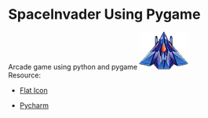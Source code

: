 # SpaceInvader Using Pygame
Arcade game using python and pygame
 <img src="images/space2.png"> <br>
 Resource: <ul><li><a href="https://www.flaticon.com">Flat Icon</a></li>
 <li><a href="https://www.jetbrains.com/pycharm">Pycharm</a></li>



